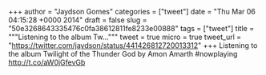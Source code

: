 
+++
author = "Jaydson Gomes"
categories = ["tweet"]
date = "Thu Mar 06 04:15:28 +0000 2014"
draft = false
slug = "50e3268643335476c0fa38612811fe8233e00888"
tags = ["tweet"]
title = """Listening to the album Tw..."""
tweet = true
micro = true
tweet_url = "https://twitter.com/jaydson/status/441426812720013312"
+++
Listening to the album Twilight of the Thunder God by Amon Amarth #nowplaying http://t.co/aW0jGfevGb
